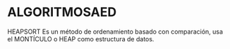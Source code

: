 # ALGORITMOSAED
HEAPSORT
Es un método de ordenamiento basado con comparación, 
usa el MONTÍCULO o HEAP como estructura de datos.